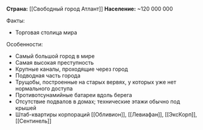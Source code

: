 **Страна:** [[Свободный город Атлант]]
**Население:** ~120 000 000

Факты:
- Торговая столица мира

Особенности:
- Самый большой город в мире
- Самая высокая преступность
- Крупные каналы, проходящие через город
- Подводная часть города
- Трущобы, построенные на старых вервях, у которых уже нет нормального доступа
- Противотсунамийные батареи вдоль берега
- Отсутствие подвалов в домах; технические этажи обычно под крышей
- Штаб-квартиры корпораций [[Обливион]], [[Левиафан]], [[ЭксКорп]], [[Сентинель]]